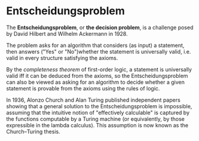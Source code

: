 # Entscheidungsproblem

The **Entscheidungsproblem**, or **the decision problem**, is a challenge posed by David Hilbert and Wilhelm Ackermann in 1928.

The problem asks for an algorithm that considers (as input) a statement, then answers ("Yes" or "No")whether the statement is universally valid, i.e. valid in every structure satisfying the axioms.

By the *completeness theorem* of first-order logic, a statement is universally valid iff it can be deduced from the axioms, so the Entscheidungsproblem can also be viewed as asking for an algorithm to decide whether a given statement is provable from the axioms using the rules of logic.

In 1936, Alonzo Church and Alan Turing published independent papers showing that a general solution to the Entscheidungsproblem is impossible, assuming that the intuitive notion of "effectively calculable" is captured by the functions computable by a Turing machine (or equivalently, by those expressible in the lambda calculus). This assumption is now known as the Church–Turing thesis.
